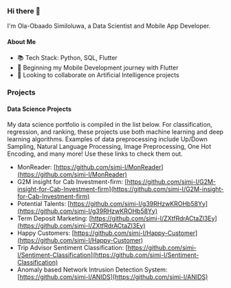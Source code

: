 ### Hi there 👋

I'm Ola-Obaado Similoluwa, a Data Scientist and Mobile App Developer.

#### About Me
- 📚 Tech Stack: Python, SQL, Flutter
- 🌱 Beginning my Mobile Development journey with Flutter
- 👯 Looking to collaborate on Artificial Intelligence projects

### Projects

#### Data Science Projects

My data science portfolio is compiled in the list below. For classification, regression, and ranking, these projects use both machine learning and deep learning algorithms. Examples of data preprocessing include Up/Down Sampling, Natural Language Processing, Image Preprocessing, One Hot Encoding, and many more! Use these links to check them out.

- MonReader: [https://github.com/simi-I/MonReader](https://github.com/simi-I/MonReader)
- G2M insight for Cab Investment-firm: [https://github.com/simi-I/G2M-insight-for-Cab-Investment-firm](https://github.com/simi-I/G2M-insight-for-Cab-Investment-firm)
- Potential Talents: [https://github.com/simi-I/g39RHzwKROHb58Yy](https://github.com/simi-I/g39RHzwKROHb58Yy)
- Term Deposit Marketing: [https://github.com/simi-I/ZXtfRdrACtaZl3Ey](https://github.com/simi-I/ZXtfRdrACtaZl3Ey)
- Happy Customers: [https://github.com/simi-I/Happy-Customer](https://github.com/simi-I/Happy-Customer)
- Trip Advisor Sentiment Classification: [https://github.com/simi-I/Sentiment-Classification](https://github.com/simi-I/Sentiment-Classification)
- Anomaly based Network Intrusion Detection System: [https://github.com/simi-I/ANIDS](https://github.com/simi-I/ANIDS)

